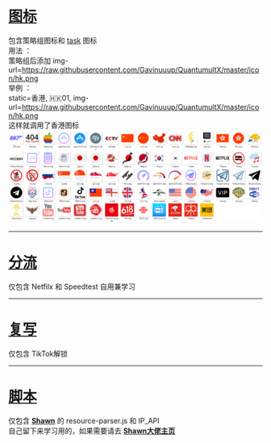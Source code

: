 # [图标](/icon)
包含策略组图标和 [task](/cron) 图标  
用法 ：  
策略组后添加 img-url=https://raw.githubusercontent.com/Gavinuuup/QuantumultX/master/icon/hk.png  
举例 ：  
static=香港, 🇭🇰01, img-url=https://raw.githubusercontent.com/Gavinuuup/QuantumultX/master/icon/hk.png  
这样就调用了香港图标
![Alt text](https://github.com/Gavinuuup/QuantumultX/blob/master/icon/show/show.png)  
***  
# [分流](/Filter)
仅包含 Netfilx 和 Speedtest 自用兼学习  
***  
# [复写](/Rewrite)
仅包含 TikTok解锁  
***  
# [脚本](/Script)
仅包含 **[Shawn](https://github.com/KOP-XIAO)** 的 resource-parser.js 和 IP_API  
自己留下来学习用的，如果需要请去 **[Shawn大佬主页](https://github.com/KOP-XIAO)**
